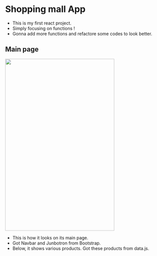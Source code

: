 # Shopping mall App

* This is my first react project.   
* Simply focusing on functions !    
* Gonna add more functions and refactore some codes to look better.   

## Main page 

<img src="https://user-images.githubusercontent.com/62753490/116693115-6831a680-a9f8-11eb-9631-eff6e2b767d6.png" width="350" height="550">

* This is how it looks on its main page.   
* Got Navbar and Junbotron from Bootstrap.   
* Below, it shows various products. Got these products from data.js.  
